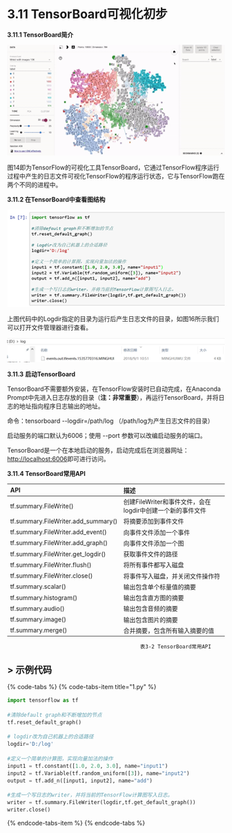 # 3.11 TensorBoard可视化初步

**3.11.1 TensorBoard简介**

![&#x56FE;3-14 TensorBoard](../.gitbook/assets/image%20%28197%29.png)

图14即为TensorFlow的可视化工具TensorBoard，它通过TensorFlow程序运行过程中产生的日志文件可视化TensorFlow的程序运行状态，它与TensorFlow跑在两个不同的进程中。

**3.11.2 在TensorBoard中查看图结构**

![&#x56FE;3-15 &#x5728;TensorBoard&#x4E2D;&#x67E5;&#x770B;&#x56FE;&#x7ED3;&#x6784;](../.gitbook/assets/image%20%2888%29.png)

上图代码中的Logdir指定的目录为运行后产生日志文件的目录，如图16所示我们可以打开文件管理器进行查看。

![&#x56FE; 3-16 &#x65E5;&#x5FD7;&#x76EE;&#x5F55;](../.gitbook/assets/1%20%283%29.png)

**3.11.3**       **启动TensorBoard**

TensorBoard不需要额外安装，在TensorFlow安装时已自动完成，在Anaconda Prompt中先进入日志存放的目录（**注：非常重要**），再运行TensorBoard，并将日志的地址指向程序日志输出的地址。

命令：tensorboard --logdir=/path/log （/path/log为产生日志文件的目录）

启动服务的端口默认为6006；使用 --port 参数可以改编启动服务的端口。

TensorBoard是一个在本地启动的服务，启动完成后在浏览器网址：[http://localhost:6006](http://localhost:6006)即可进行访问。

**3.11.4 TensorBoard常用API**

| **API** | **描述** |
| :--- | :--- |
| tf.summary.FileWrite\(\) | 创建FileWriter和事件文件，会在logdir中创建一个新的事件文件 |
| tf.summary.FileWriter.add\_summary\(\) | 将摘要添加到事件文件 |
| tf.summary.FileWriter.add\_event\(\) | 向事件文件添加一个事件 |
| tf.summary.FileWriter.add\_graph\(\) | 向事件文件添加一个图 |
| tf.summary.FileWriter.get\_logdir\(\) | 获取事件文件的路径 |
| tf.summary.FileWriter.flush\(\) | 将所有事件都写入磁盘 |
| tf.summary.FileWriter.close\(\) | 将事件写入磁盘，并关闭文件操作符 |
| tf.summary.scalar\(\) | 输出包含单个标量值的摘要 |
| tf.summary.histogram\(\) | 输出包含直方图的摘要 |
| tf.summary.audio\(\) | 输出包含音频的摘要 |
| tf.summary.image\(\) | 输出包含图片的摘要 |
| tf.summary.merge\(\) | 合并摘要，包含所有输入摘要的值 |

                                               表3-2 TensorBoard常用API

## &gt; 示例代码 <a id="shi-li-dai-ma"></a>

{% code-tabs %}
{% code-tabs-item title="1.py" %}
```python
import tensorflow as tf

#清除default graph和不断增加的节点
tf.reset_default_graph() 

# logdir改为自己机器上的合适路径
logdir='D:/log'

#定义一个简单的计算图，实现向量加法的操作
input1 = tf.constant([1.0, 2.0, 3.0], name="input1")
input2 = tf.Variable(tf.random_uniform([3]), name="input2")
output = tf.add_n([input1, input2], name="add")

#生成一个写日志的writer，并将当前的TensorFlow计算图写入日志。
writer = tf.summary.FileWriter(logdir,tf.get_default_graph())
writer.close()
```
{% endcode-tabs-item %}
{% endcode-tabs %}

